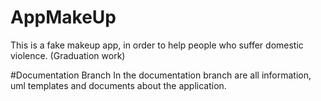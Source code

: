 # AppMakeUp
This is a fake makeup app, in order to help people who suffer domestic violence. (Graduation work)

#Documentation Branch
In the documentation branch are all information, uml templates and documents about the application.
